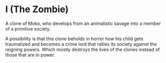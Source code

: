 I (The Zombie)
==============

A clone of Moko, who develops from an animalistic savage into a member of a primitive society.

A possibility is that this clone beholds in horror how his child gets traumatized and becomes a crime lord that rallies its society against the reigning powers.
Which mostly destroys the lives of the clones instead of those that are in power.

